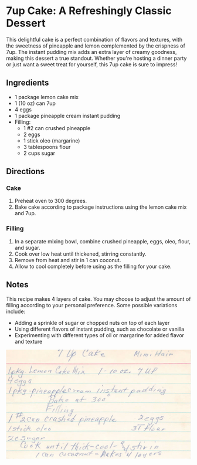**7up Cake: A Refreshingly Classic Dessert**
=====================================================

This delightful cake is a perfect combination of flavors and textures, with the sweetness of pineapple and lemon complemented by the crispness of 7up. The instant pudding mix adds an extra layer of creamy goodness, making this dessert a true standout. Whether you're hosting a dinner party or just want a sweet treat for yourself, this 7up cake is sure to impress!

**Ingredients**
---------------

* 1 package lemon cake mix
* 1 (10 oz) can 7up
* 4 eggs
* 1 package pineapple cream instant pudding
* Filling:
	+ 1 #2 can crushed pineapple
	+ 2 eggs
	+ 1 stick oleo (margarine)
	+ 3 tablespoons flour
	+ 2 cups sugar

**Directions**
--------------

### Cake

1. Preheat oven to 300 degrees.
2. Bake cake according to package instructions using the lemon cake mix and 7up.

### Filling

1. In a separate mixing bowl, combine crushed pineapple, eggs, oleo, flour, and sugar.
2. Cook over low heat until thickened, stirring constantly.
3. Remove from heat and stir in 1 can coconut.
4. Allow to cool completely before using as the filling for your cake.

**Notes**
--------

This recipe makes 4 layers of cake. You may choose to adjust the amount of filling according to your personal preference. Some possible variations include:

* Adding a sprinkle of sugar or chopped nuts on top of each layer
* Using different flavors of instant pudding, such as chocolate or vanilla
* Experimenting with different types of oil or margarine for added flavor and texture



![Recipe scan 1](images/7up%20Cake-1.webp)